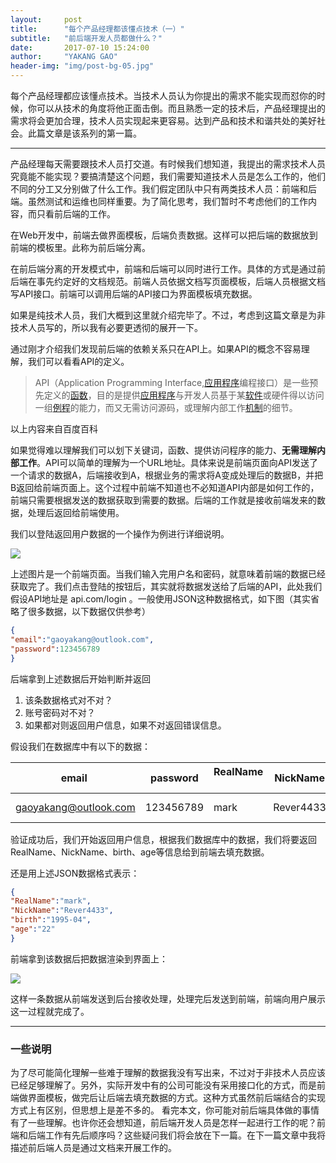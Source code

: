 ```yaml
---
layout:     post
title:      "每个产品经理都该懂点技术（一）"
subtitle:   "前后端开发人员都做什么？"
date:       2017-07-10 15:24:00
author:     "YAKANG GAO"
header-img: "img/post-bg-05.jpg"
---
```



每个产品经理都应该懂点技术。当技术人员认为你提出的需求不能实现而怼你的时候，你可以从技术的角度将他正面击倒。而且熟悉一定的技术后，产品经理提出的需求将会更加合理，技术人员实现起来更容易。达到产品和技术和谐共处的美好社会。此篇文章是该系列的第一篇。

***

产品经理每天需要跟技术人员打交道。有时候我们想知道，我提出的需求技术人员究竟能不能实现？要搞清楚这个问题，我们需要知道技术人员是怎么工作的，他们不同的分工又分别做了什么工作。我们假定团队中只有两类技术人员：前端和后端。虽然测试和运维也同样重要。为了简化思考，我们暂时不考虑他们的工作内容，而只看前后端的工作。

在Web开发中，前端去做界面模板，后端负责数据。这样可以把后端的数据放到前端的模板里。此称为前后端分离。

在前后端分离的开发模式中，前端和后端可以同时进行工作。具体的方式是通过前后端在事先约定好的文档规范。前端人员依据文档写页面模板，后端人员根据文档写API接口。前端可以调用后端的API接口为界面模板填充数据。

如果是纯技术人员，我们大概到这里就介绍完毕了。不过，考虑到这篇文章是为非技术人员写的，所以我有必要更透彻的展开一下。

通过刚才介绍我们发现前后端的依赖关系只在API上。如果API的概念不容易理解，我们可以看看API的定义。
> API（Application Programming Interface,[应用程序](http://baike.baidu.com/item/%E5%BA%94%E7%94%A8%E7%A8%8B%E5%BA%8F)编程接口）是一些预先定义的[函数](http://baike.baidu.com/item/%E5%87%BD%E6%95%B0)，目的是提供[应用程序](http://baike.baidu.com/item/%E5%BA%94%E7%94%A8%E7%A8%8B%E5%BA%8F)与开发人员基于某[软件](http://baike.baidu.com/item/%E8%BD%AF%E4%BB%B6)或硬件得以访问一组[例程](http://baike.baidu.com/item/%E4%BE%8B%E7%A8%8B)的能力，而又无需访问源码，或理解内部工作[机制](http://baike.baidu.com/item/%E6%9C%BA%E5%88%B6)的细节。

以上内容来自百度百科

如果觉得难以理解我们可以划下关键词，函数、提供访问程序的能力、**无需理解内部工作**。API可以简单的理解为一个URL地址。具体来说是前端页面向API发送了一个请求的数据A，后端接收到A，根据业务的需求将A变成处理后的数据B，并把B返回给前端页面上。这个过程中前端不知道也不必知道API内部是如何工作的，前端只需要根据发送的数据获取到需要的数据。后端的工作就是接收前端发来的数据，处理后返回给前端使用。

我们以登陆返回用户数据的一个操作为例进行详细说明。

![](http://upload-images.jianshu.io/upload_images/129905-92ef46e8181bc28d.png?imageMogr2/auto-orient/strip%7CimageView2/2/w/1240)


上述图片是一个前端页面。当我们输入完用户名和密码，就意味着前端的数据已经获取完了。我们点击登陆的按钮后，其实就将数据发送给了后端的API，此处我们假设API地址是 api.com/login 。一般使用JSON这种数据格式，如下图（其实省略了很多数据，以下数据仅供参考）

```json
{
"email":"gaoyakang@outlook.com",
"password":123456789
}
```
后端拿到上述数据后开始判断并返回
 1.  该条数据格式对不对？
 2.  账号密码对不对？
 3.  如果都对则返回用户信息，如果不对返回错误信息。

假设我们在数据库中有以下的数据：

| email                                  |password   | RealName    |NickName   | birth     |age|
|------------------------------------|----------------|------------------|----------------|-----------|-----|
|gaoyakang@outlook.com   | 123456789| mark            | Rever4433 |1995-04| 22|

验证成功后，我们开始返回用户信息，根据我们数据库中的数据，我们将要返回RealName、NickName、birth、age等信息给到前端去填充数据。

还是用上述JSON数据格式表示：
```json
{
"RealName":"mark",
"NickName":"Rever4433",
"birth":"1995-04",
"age":"22"
}
```

前端拿到该数据后把数据渲染到界面上：

![](http://upload-images.jianshu.io/upload_images/129905-92cc37f2cdf8dde7.png?imageMogr2/auto-orient/strip%7CimageView2/2/w/1240)

这样一条数据从前端发送到后台接收处理，处理完后发送到前端，前端向用户展示这一过程就完成了。

***
### 一些说明
为了尽可能简化理解一些难于理解的数据我没有写出来，不过对于非技术人员应该已经足够理解了。另外，实际开发中有的公司可能没有采用接口化的方式，而是前端做界面模板，做完后让后端去填充数据的方式。这种方式虽然前后端结合的实现方式上有区别，但思想上是差不多的。
看完本文，你可能对前后端具体做的事情有了一些理解。也许你还会想知道，前后端开发人员是怎样一起进行工作的呢？前端和后端工作有先后顺序吗？这些疑问我们将会放在下一篇。在下一篇文章中我将描述前后端人员是通过文档来开展工作的。